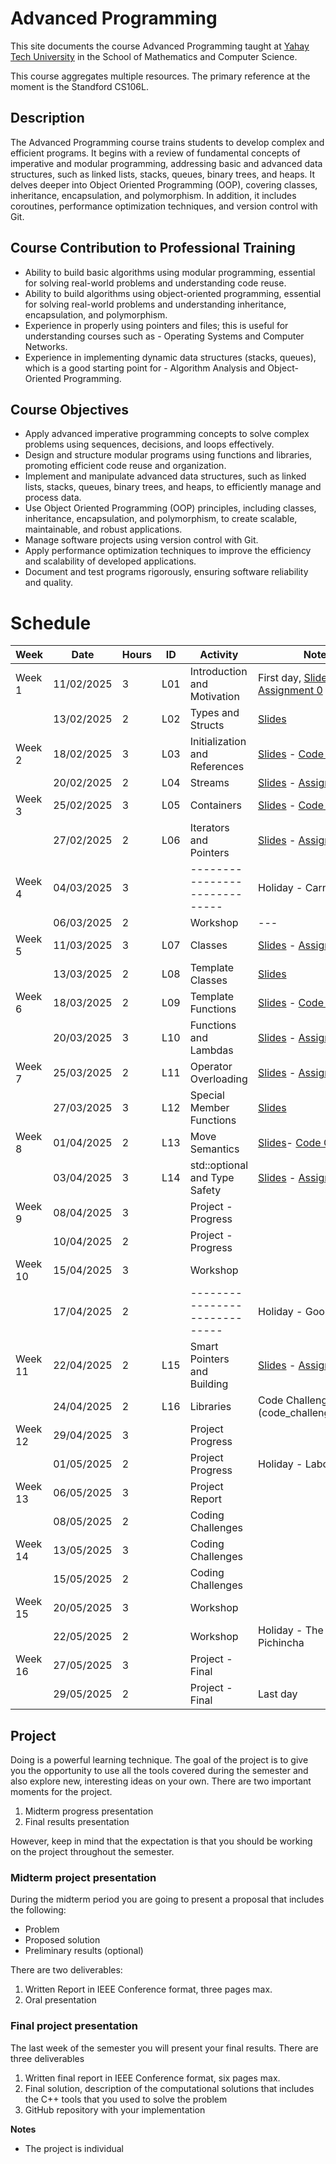 # Advanced Programming

This site documents the course Advanced Programming taught at [Yahay Tech University](https://yachaytech.edu.ec/) in the School of Mathematics and Computer Science.

This course aggregates multiple resources. The primary reference at the moment is the Standford CS106L.

## Description
The Advanced Programming course trains students to develop complex and efficient programs. It begins with a review of fundamental concepts of imperative and modular programming, addressing basic and advanced data structures, such as linked lists, stacks, queues, binary trees, and heaps.  It delves deeper into Object Oriented Programming (OOP), covering classes, inheritance, encapsulation, and polymorphism. In addition, it includes coroutines, performance optimization techniques, and version control with Git.

## Course Contribution to Professional Training

- Ability to build basic algorithms using modular programming, essential for solving real-world problems and understanding code reuse. 
- Ability to build algorithms using object-oriented programming, essential for solving real-world problems and understanding inheritance, encapsulation, and polymorphism.  
- Experience in properly using pointers and files; this is useful for understanding courses such as - Operating Systems and Computer Networks. 
- Experience in implementing dynamic data structures (stacks, queues), which is a good starting point for - Algorithm Analysis and Object-Oriented Programming.

## Course Objectives

- Apply advanced imperative programming concepts to solve complex problems using sequences, decisions, and loops effectively. 
- Design and structure modular programs using functions and libraries, promoting efficient code reuse and organization. 
- Implement and manipulate advanced data structures, such as linked lists, stacks, queues, binary trees, and heaps, to efficiently manage and process data. 
- Use Object Oriented Programming (OOP) principles, including classes, inheritance, encapsulation, and polymorphism, to create scalable, maintainable, and robust applications. 
- Manage software projects using version control with Git. 
- Apply performance optimization techniques to improve the efficiency and scalability of developed applications. 
- Document and test programs rigorously, ensuring software reliability and quality.

# Schedule

| Week    | Date       | Hours | ID  | Activity                      | Notes                             |
|---------|------------|-------|-----|-------------------------------|-----------------------------------|
| Week 1  | 11/02/2025 |     3 | L01 | Introduction and Motivation   | First day, [Slides][s1] - [Assignment 0][a0]           |
|         | 13/02/2025 |     2 | L02 | Types and Structs             | [Slides][s2]                      |
| Week 2  | 18/02/2025 |     3 | L03 | Initialization and References | [Slides][s3] - [Code Challenge](code_challenge_l03.md) |
|         | 20/02/2025 |     2 | L04 | Streams                       | [Slides][s4] - [Assignment 1][a1] |
| Week 3  | 25/02/2025 |     3 | L05 | Containers                    | [Slides][s5] - [Code Challenge](code_challenge_l05.md) |
|         | 27/02/2025 |     2 | L06 | Iterators and Pointers        | [Slides][s6] - [Assignment 2][a2] |
| Week 4  | 04/03/2025 |     3 |     | ----------------------------- | Holiday - Carnival                |
|         | 06/03/2025 |     2 |     | Workshop                      | ---                               |
| Week 5  | 11/03/2025 |     3 | L07 | Classes                       | [Slides][s7] - [Assignment 3][a3] |
|         | 13/03/2025 |     2 | L08 | Template Classes              | [Slides][s8]                      |
| Week 6  | 18/03/2025 |     2 | L09 | Template Functions            | [Slides][s9] - [Code Challenge](code_challenge_l09.md) |
|         | 20/03/2025 |     3 | L10 | Functions and Lambdas         | [Slides][s10] - [Assignment 4][a4]|
| Week 7  | 25/03/2025 |     2 | L11 | Operator Overloading          | [Slides][s11] - [Assignment 5][a5]|
|         | 27/03/2025 |     3 | L12 | Special Member Functions      | [Slides][s12]                     |
| Week 8  | 01/04/2025 |     2 | L13 | Move Semantics                | [Slides][s13]- [Code Challenge](code_challenge_l13.md) |
|         | 03/04/2025 |     3 | L14 | std::optional and Type Safety | [Slides][s14] - [Assignment 6][a6]|
| Week 9  | 08/04/2025 |     3 |     | Project - Progress            |                                   |
|         | 10/04/2025 |     2 |     | Project - Progress            |                                   |
| Week 10 | 15/04/2025 |     3 |     | Workshop                      |                                   |
|         | 17/04/2025 |     2 |     | ----------------------------- | Holiday - Good Friday             |
| Week 11 | 22/04/2025 |     2 | L15 | Smart Pointers and Building   | [Slides][s15] - [Assignment 7][a7]|
|         | 24/04/2025 |     2 | L16 | Libraries                     | Code Challenge](code_challenge_l16.md)                |
| Week 12 | 29/04/2025 |     3 |     | Project Progress              |                                   |
|         | 01/05/2025 |     2 |     | Project Progress              | Holiday - Labor Day               |
| Week 13 | 06/05/2025 |     3 |     | Project Report                |                                   |
|         | 08/05/2025 |     2 |     | Coding Challenges             |                                   |
| Week 14 | 13/05/2025 |     3 |     | Coding Challenges             |                                   |
|         | 15/05/2025 |     2 |     | Coding Challenges             |                                   |
| Week 15 | 20/05/2025 |     3 |     | Workshop                      |                                   |
|         | 22/05/2025 |     2 |     | Workshop                      | Holiday - The Battle of Pichincha |
| Week 16 | 27/05/2025 |     3 |     | Project - Final               |                                   |
|         | 29/05/2025 |     2 |     | Project - Final               | Last day                          |


## Project
Doing is a powerful learning technique. The goal of the project is to give you the opportunity to use all the tools covered during the semester and also explore new, interesting ideas on your own. There are two important moments for the project.

1. Midterm progress presentation
2. Final results presentation

However, keep in mind that the expectation is that you should be working on the project throughout the semester.

### Midterm project presentation
During the midterm period you are going to present a proposal that includes the following:
- Problem
- Proposed solution
- Preliminary results (optional)

There are two deliverables:
1. Written Report in IEEE Conference format, three pages max.
2. Oral presentation

### Final project presentation
The last week of the semester you will present your final results. There are three deliverables
1. Written final report in IEEE Conference format, six pages max.
2. Final solution, description of the computational solutions that includes the C++ tools that you used to solve the problem
3. GitHub repository with your implementation

**Notes**
- The project is individual


[s1]: https://web.stanford.edu/class/archive/cs/cs106l/cs106l.1254/lectures/2025Winter-01-Welcome.pdf
[a0]: https://github.com/cs106l/cs106l-assignments/tree/main/assign0
[s2]: https://office365stanford-my.sharepoint.com/:p:/g/personal/jtrb_stanford_edu/Ed1_mt4JLOtFv66zgOBO-2UBZiiRbMhlM5w6RHmrHppW_w?e=rvTSKB
[s3]: https://web.stanford.edu/class/archive/cs/cs106l/cs106l.1254/lectures/2025Winter-03-Initialization_&_References.pdf
[a1]: https://github.com/cs106l/cs106l-assignments/tree/main/assign1
[s4]: https://web.stanford.edu/class/archive/cs/cs106l/cs106l.1254/lectures/2025Winter-04-Streams.pdf
[s5]: https://office365stanford-my.sharepoint.com/:p:/g/personal/jtrb_stanford_edu/EYPukKrZDqNJgBx3nEFFRjcBLWH7oq2ZHLcfOC46GvNsqA?e=QxtFuy
[s6]: https://office365stanford-my.sharepoint.com/:p:/g/personal/jtrb_stanford_edu/Ecp3MXo5KIVDgSUzLMpbiBUB39k9KORV6YeT1Kl2pYQ2Cg?rtime=yAVZSr1W3Ug
[a2]: https://github.com/cs106l/cs106l-assignments/tree/main/assign2
[s7]: https://web.stanford.edu/class/archive/cs/cs106l/cs106l.1254/lectures/2025Winter-07-Classes.pdf
[a3]: https://github.com/cs106l/cs106l-assignments/tree/main/assign3
[s8]: https://office365stanford-my.sharepoint.com/:p:/g/personal/jtrb_stanford_edu/EdnWDZUp20hLj3T-MIPfhqABHpYR2zr5BZI3zdAaSv0Qhw?e=kygbcS
[s9]: https://office365stanford-my.sharepoint.com/:p:/g/personal/jtrb_stanford_edu/EYkPoMkxsY5Nli3hf_1ar3UBleNozxFBS2MG_3Nfq0cb0w?e=5g4cA6
[s10]: https://office365stanford-my.sharepoint.com/:p:/g/personal/jtrb_stanford_edu/EbbWt3laHbBLlqPSGG8_3K0ByxKr3XocypNYVaxGddTIJw?e=4vXwPQ
[a4]: https://github.com/cs106l/cs106l-assignments/tree/main/assign4
[s11]: https://web.stanford.edu/class/archive/cs/cs106l/cs106l.1254/lectures/2025Winter-11-Operator_Overloading.pdf
[a5]: https://github.com/cs106l/cs106l-assignments/tree/main/assign5
[s12]: https://web.stanford.edu/class/archive/cs/cs106l/cs106l.1254/lectures/2025Winter-12-Special_Member_Functions.pdf
[s13]: https://office365stanford-my.sharepoint.com/:p:/g/personal/jtrb_stanford_edu/Ecu7hbtK0ENLtnW-DRnJZqMBOsl0JiYm5wQiAO42nnWJ6Q?e=DHFa8w
[s14]: https://web.stanford.edu/class/archive/cs/cs106l/cs106l.1254/lectures/2025Winter-14-Optional&TypeSafety.pdf
[a6]: https://github.com/cs106l/cs106l-assignments/tree/main/assign6
[s15]: https://web.stanford.edu/class/archive/cs/cs106l/cs106l.1254/lectures/2025Winter-15-RAII_&_Smart_Pointers_.pdf
[a7]: https://github.com/qadghp/cs106l-assignments/blob/main/assign7/README.md
